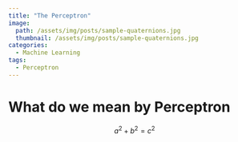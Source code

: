 ```yaml
---
title: "The Perceptron"
image:
  path: /assets/img/posts/sample-quaternions.jpg
  thumbnail: /assets/img/posts/sample-quaternions.jpg
categories:
  - Machine Learning
tags:
  - Perceptron
---
```

# What do we mean by Perceptron

$$a^2 + b^2 = c^2$$
